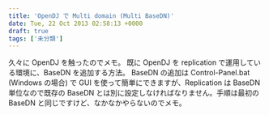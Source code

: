 ```yaml
---
title: 'OpenDJ で Multi domain (Multi BaseDN)'
date: Tue, 22 Oct 2013 02:58:13 +0000
draft: true
tags: ['未分類']
---
```


久々に OpenDJ を触ったのでメモ。 既に OpenDJ を replication で運用している環境に、BaseDN を追加する方法。 BaseDN の追加は Control-Panel.bat (Windows の場合) で GUI を使って簡単にできますが、Replication は BaseDN 単位なので既存の BaseDN とは別に設定しなければなりません。手順は最初の BaseDN と同じですけど、なかなかやらないのでメモ。